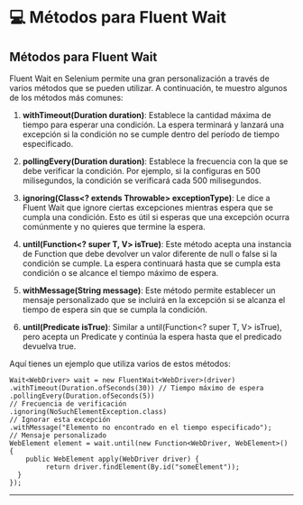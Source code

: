 # :computer: Métodos para Fluent Wait

## Métodos para Fluent Wait

Fluent Wait en Selenium permite una gran personalización a través de varios métodos que se pueden utilizar. A continuación, te muestro algunos de los métodos más comunes:

1. **withTimeout(Duration duration)**: Establece la cantidad máxima de tiempo para esperar una condición. La espera terminará y lanzará una excepción si la condición no se cumple dentro del período de tiempo especificado.

2. **pollingEvery(Duration duration)**: Establece la frecuencia con la que se debe verificar la condición. Por ejemplo, si la configuras en 500 milisegundos, la condición se verificará cada 500 milisegundos.

3. **ignoring(Class<? extends Throwable> exceptionType)**: Le dice a Fluent Wait que ignore ciertas excepciones mientras espera que se cumpla una condición. Esto es útil si esperas que una excepción ocurra comúnmente y no quieres que termine la espera.

4. **until(Function<? super T, V> isTrue)**: Este método acepta una instancia de Function que debe devolver un valor diferente de null o false si la condición se cumple. La espera continuará hasta que se cumpla esta condición o se alcance el tiempo máximo de espera.

5. **withMessage(String message)**: Este método permite establecer un mensaje personalizado que se incluirá en la excepción si se alcanza el tiempo de espera sin que se cumpla la condición.

6. **until(Predicate<T> isTrue)**: Similar a until(Function<? super T, V> isTrue), pero acepta un Predicate y continúa la espera hasta que el predicado devuelva true.

Aquí tienes un ejemplo que utiliza varios de estos métodos:

```
Wait<WebDriver> wait = new FluentWait<WebDriver>(driver)
.withTimeout(Duration.ofSeconds(30)) // Tiempo máximo de espera .pollingEvery(Duration.ofSeconds(5))
// Frecuencia de verificación
.ignoring(NoSuchElementException.class)
// Ignorar esta excepción
.withMessage("Elemento no encontrado en el tiempo especificado");
// Mensaje personalizado
WebElement element = wait.until(new Function<WebDriver, WebElement>() {
    public WebElement apply(WebDriver driver) {
         return driver.findElement(By.id("someElement"));
  }
});
```

---
